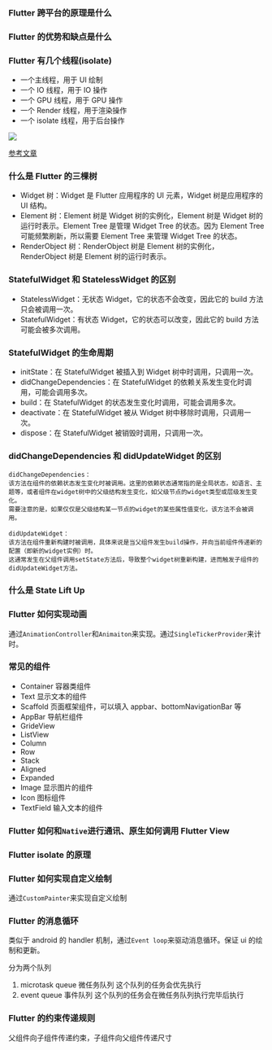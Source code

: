 ### Flutter 跨平台的原理是什么

### Flutter 的优势和缺点是什么

### Flutter 有几个线程(isolate)

- 一个主线程，用于 UI 绘制
- 一个 IO 线程，用于 IO 操作
- 一个 GPU 线程，用于 GPU 操作
- 一个 Render 线程，用于渲染操作
- 一个 isolate 线程，用于后台操作

<img src='https://pic2.zhimg.com/80/v2-7a4c1918aa2cad3b7a23e0803cbbd26b_720w.webp'>

[参考文章](https://zhuanlan.zhihu.com/p/438614916)

### 什么是 Flutter 的三棵树

- Widget 树：Widget 是 Flutter 应用程序的 UI 元素，Widget 树是应用程序的 UI 结构。
- Element 树：Element 树是 Widget 树的实例化，Element 树是 Widget 树的运行时表示。Element Tree 是管理 Widget Tree 的状态。因为 Element Tree 可能频繁刷新，所以需要 Element Tree 来管理 Widget Tree 的状态。
- RenderObject 树：RenderObject 树是 Element 树的实例化，RenderObject 树是 Element 树的运行时表示。

### StatefulWidget 和 StatelessWidget 的区别

- StatelessWidget：无状态 Widget，它的状态不会改变，因此它的 build 方法只会被调用一次。
- StatefulWidget：有状态 Widget，它的状态可以改变，因此它的 build 方法可能会被多次调用。

### StatefulWidget 的生命周期

- initState：在 StatefulWidget 被插入到 Widget 树中时调用，只调用一次。
- didChangeDependencies：在 StatefulWidget 的依赖关系发生变化时调用，可能会调用多次。
- build：在 StatefulWidget 的状态发生变化时调用，可能会调用多次。
- deactivate：在 StatefulWidget 被从 Widget 树中移除时调用，只调用一次。
- dispose：在 StatefulWidget 被销毁时调用，只调用一次。

### didChangeDependencies 和 didUpdateWidget 的区别

    didChangeDependencies：
    该方法在组件的依赖状态发生变化时被调用。这里的依赖状态通常指的是全局状态，如语言、主题等，或者组件在widget树中的父级结构发生变化，如父级节点的widget类型或层级发生变化。
    需要注意的是，如果仅仅是父级结构某一节点的widget的某些属性值变化，该方法不会被调用。

    didUpdateWidget：
    该方法在组件重新构建时被调用，具体来说是当父组件发生build操作，并向当前组件传递新的配置（即新的widget实例）时。
    这通常发生在父组件调用setState方法后，导致整个widget树重新构建，进而触发子组件的didUpdateWidget方法。

### 什么是 State Lift Up

### Flutter 如何实现动画

通过`AnimationController`和`Animaiton`来实现。通过`SingleTickerProvider`来计时。

### 常见的组件

- Container 容器类组件
- Text 显示文本的组件
- Scaffold 页面框架组件，可以填入 appbar、bottomNavigationBar 等
- AppBar 导航栏组件
- GrideView
- ListView
- Column
- Row
- Stack
- Aligned
- Expanded
- Image 显示图片的组件
- Icon 图标组件
- TextField 输入文本的组件

### Flutter 如何和`Native`进行通讯、原生如何调用 Flutter View

### Flutter isolate 的原理

### Flutter 如何实现自定义绘制

通过`CustomPainter`来实现自定义绘制

### Flutter 的消息循环

类似于 android 的 handler 机制，通过`Event loop`来驱动消息循环。保证 ui 的绘制和更新。

分为两个队列

1. microtask queue 微任务队列 这个队列的任务会优先执行
2. event queue 事件队列 这个队列的任务会在微任务队列执行完毕后执行

### Flutter 的约束传递规则

父组件向子组件传递约束，子组件向父组件传递尺寸
